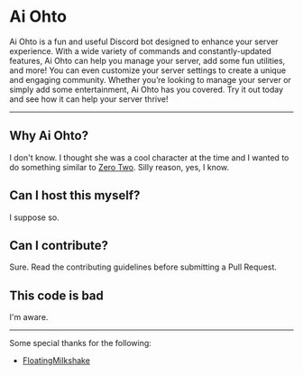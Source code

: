 # Ai Ohto

Ai Ohto is a fun and useful Discord bot designed to enhance your server experience. With a wide variety of commands and constantly-updated features, Ai Ohto can help you manage your server, add some fun utilities, and more! You can even customize your server settings to create a unique and engaging community. Whether you’re looking to manage your server or simply add some entertainment, Ai Ohto has you covered. Try it out today and see how it can help your server thrive!

---

## Why Ai Ohto?

I don't know. I thought she was a cool character at the time and I wanted to do something similar to [Zero Two](https://zerotwo.bot/). Silly reason, yes, I know.

## Can I host this myself?

I suppose so.

## Can I contribute?

Sure. Read the contributing guidelines before submitting a Pull Request.

## This code is bad

I'm aware.

---

Some special thanks for the following:

- [FloatingMilkshake](https://github.com/FloatingMilkshake)
